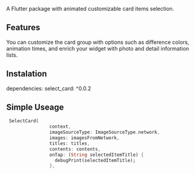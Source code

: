 <!-- 
This README describes the package. If you publish this package to pub.dev,
this README's contents appear on the landing page for your package.

For information about how to write a good package README, see the guide for
[writing package pages](https://dart.dev/guides/libraries/writing-package-pages). 

For general information about developing packages, see the Dart guide for
[creating packages](https://dart.dev/guides/libraries/create-library-packages)
and the Flutter guide for
[developing packages and plugins](https://flutter.dev/developing-packages). 
-->

A Flutter package with animated customizable card items selection.

## Features

You can customize the card group with options such as difference colors, animation times, and enrich your widget with photo and detail information lists.

## Instalation

dependencies:
  select_card: ^0.0.2

## Simple Useage
```dart
 SelectCard(
                context,
                imageSourceType: ImageSourceType.network,
                images: imagesFromNetwork,
                titles: titles,
                contents: contents,
                onTap: (String selectedItemTitle) {
                  debugPrint(selectedItemTitle);
                },
```

